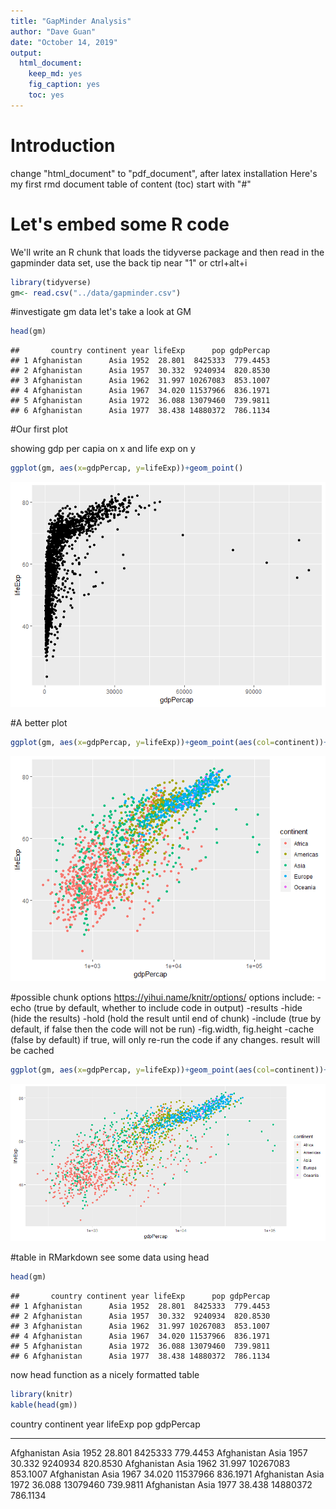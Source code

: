 ```yaml
---
title: "GapMinder Analysis"
author: "Dave Guan"
date: "October 14, 2019"
output: 
  html_document:
    keep_md: yes
    fig_caption: yes
    toc: yes
---
```

# Introduction
 
change "html_document" to "pdf_document", after latex installation
Here's my first rmd document
table of content (toc) start with "#"

# Let's embed some R code

We'll write an R chunk that loads the tidyverse package and then read in the gapminder data set, use the back tip near "1" or ctrl+alt+i

```r
library(tidyverse)
gm<- read.csv("../data/gapminder.csv")
```

#investigate gm data
let's take a look at GM


```r
head(gm)
```

```
##       country continent year lifeExp      pop gdpPercap
## 1 Afghanistan      Asia 1952  28.801  8425333  779.4453
## 2 Afghanistan      Asia 1957  30.332  9240934  820.8530
## 3 Afghanistan      Asia 1962  31.997 10267083  853.1007
## 4 Afghanistan      Asia 1967  34.020 11537966  836.1971
## 5 Afghanistan      Asia 1972  36.088 13079460  739.9811
## 6 Afghanistan      Asia 1977  38.438 14880372  786.1134
```

#Our first plot

showing gdp per capia on x and life exp on y


```r
ggplot(gm, aes(x=gdpPercap, y=lifeExp))+geom_point()
```

![Life expectancy vs GDP](rwithmeta_files/figure-html/unnamed-chunk-3-1.png)

#A better plot


```r
ggplot(gm, aes(x=gdpPercap, y=lifeExp))+geom_point(aes(col=continent))+scale_x_log10()
```

![Life expectancy vs GDP](rwithmeta_files/figure-html/unnamed-chunk-4-1.png)

#possible chunk options
https://yihui.name/knitr/options/
options include: 
-echo (true by default, whether to include code in output)
-results
  -hide (hide the results)
  -hold (hold the result until end of chunk)
-include (true by default, if false then the code will not be run)
-fig.width, fig.height 
-cache (false by default) if true, will only re-run the code if any changes. result will be cached



```r
ggplot(gm, aes(x=gdpPercap, y=lifeExp))+geom_point(aes(col=continent))+scale_x_log10()
```

![Life expectancy vs GDP](rwithmeta_files/figure-html/unnamed-chunk-5-1.png)


#table in RMarkdown
see some data using head

```r
head(gm)
```

```
##       country continent year lifeExp      pop gdpPercap
## 1 Afghanistan      Asia 1952  28.801  8425333  779.4453
## 2 Afghanistan      Asia 1957  30.332  9240934  820.8530
## 3 Afghanistan      Asia 1962  31.997 10267083  853.1007
## 4 Afghanistan      Asia 1967  34.020 11537966  836.1971
## 5 Afghanistan      Asia 1972  36.088 13079460  739.9811
## 6 Afghanistan      Asia 1977  38.438 14880372  786.1134
```
now head function as a nicely formatted table


```r
library(knitr)
kable(head(gm))
```



country       continent    year   lifeExp        pop   gdpPercap
------------  ----------  -----  --------  ---------  ----------
Afghanistan   Asia         1952    28.801    8425333    779.4453
Afghanistan   Asia         1957    30.332    9240934    820.8530
Afghanistan   Asia         1962    31.997   10267083    853.1007
Afghanistan   Asia         1967    34.020   11537966    836.1971
Afghanistan   Asia         1972    36.088   13079460    739.9811
Afghanistan   Asia         1977    38.438   14880372    786.1134

